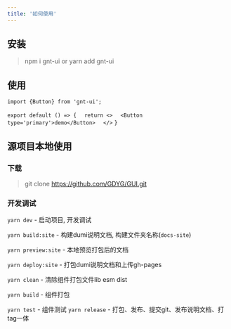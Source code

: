 ```yaml
---
title: '如何使用'
---
```


## 安装

> npm i gnt-ui or yarn add gnt-ui

## 使用

`import {Button} from 'gnt-ui';`

`export default () => {`
    &emsp;`return <>`
    &emsp;`<Button type='primary'>demo</Button>`
    &emsp;`</>`
`}`

## 源项目本地使用

### 下载

> git clone https://github.com/GDYG/GUI.git

### 开发调试

`yarn dev` - 启动项目, 开发调试

`yarn build:site` - 构建dumi说明文档, 构建文件夹名称(`docs-site`)

`yarn preview:site` - 本地预览打包后的文档

`yarn deploy:site` - 打包dumi说明文档和上传gh-pages

`yarn clean` - 清除组件打包文件lib esm dist

`yarn build` - 组件打包

`yarn test` - 组件测试
`yarn release` - 打包、发布、提交git、发布说明文档、打tag一体